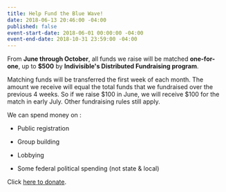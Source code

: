 ```yaml
---
title: Help Fund the Blue Wave!
date: 2018-06-13 20:46:00 -04:00
published: false
event-start-date: 2018-06-01 00:00:00 -04:00
event-end-date: 2018-10-31 23:59:00 -04:00
---
```


From **June through October**, all funds we raise will be matched **one-for-one**, up to **$500** by **Indivisible's Distributed Fundraising program**.

Matching funds will be transferred the first week of each month. The amount we receive will equal the total funds that we fundraised over the previous 4 weeks. So if we raise $100 in June, we will receive $100 for the match in early July.  Other fundraising rules still apply.

We can spend money on :

* Public registration

* Group building

* Lobbying

* Some federal political spending (not state & local)

Click [here to donate](https://secure.actblue.com/donate/indivisibleama411742968).